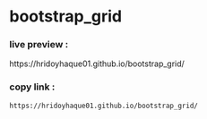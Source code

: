 # bootstrap_grid

<h3>live preview : </h3>
https://hridoyhaque01.github.io/bootstrap_grid/

<h3>copy link : </h3>

```sh
https://hridoyhaque01.github.io/bootstrap_grid/
```
